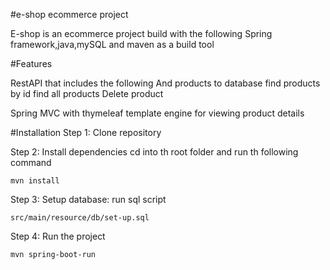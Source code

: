 #e-shop ecommerce project

E-shop is an ecommerce project build with the following Spring framework,java,mySQL and maven as a build tool

#Features

RestAPI that includes the following And products to database find products by id find all products Delete product

Spring MVC with thymeleaf template engine for viewing product details

#Installation
Step 1: Clone repository

Step 2: Install dependencies cd into th root folder and run th following command

`mvn install`

Step 3: Setup database: run sql script

`src/main/resource/db/set-up.sql`

Step 4: Run the project

`mvn spring-boot-run`
